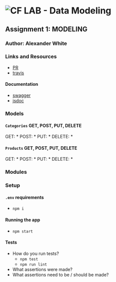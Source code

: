 ![CF](http://i.imgur.com/7v5ASc8.png) LAB - Data Modeling
=================================================

## Assignment 1: MODELING

### Author: Alexander White

### Links and Resources
* [PR]()
* [travis]()

#### Documentation
* [swagger]()
* [jsdoc]()

### Models
#### `Categories` GET, POST, PUT, DELETE
GET: 
* 
POST: 
* 
PUT: 
* 
DELETE: 
* 

#### `Products` GET, POST, PUT, DELETE
GET:
* 
POST:
* 
PUT: 
* 
DELETE: 
* 

### Modules



### Setup
#### `.env` requirements
* `npm i`



#### Running the app
* `npm start`
  
#### Tests
* How do you run tests?
  * `npm test`
  * `npm run lint`
* What assertions were made?
* What assertions need to be / should be made?



